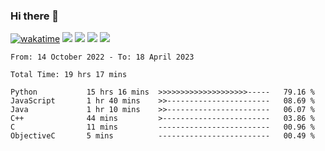 ### Hi there 👋
[![wakatime](https://wakatime.com/badge/user/368879df-dc38-4b1a-86c4-8a2054a0e074.svg)](https://wakatime.com/@368879df-dc38-4b1a-86c4-8a2054a0e074)
<img src="https://img.shields.io/badge/Windows-0078D6?style=flat&logo=Windows&logoColor=white">
<img src="https://img.shields.io/badge/IntelliJ_IDEA-000000.svg?style=flat&logo=IntelliJ-IDEA&logoColor=white">
<img src="https://img.shields.io/badge/Visual_Studio_Code-007ACC?style=flat&logo=Visual-Studio-Code&logoColor=white">
<img src="https://img.shields.io/badge/Discord-5865F2?label=kano%233578&style=flat&logo=discord&logoColor=white">
<br>


<!--START_SECTION:waka-->

```text
From: 14 October 2022 - To: 18 April 2023

Total Time: 19 hrs 17 mins

Python           15 hrs 16 mins  >>>>>>>>>>>>>>>>>>>>-----   79.16 %
JavaScript       1 hr 40 mins    >>-----------------------   08.69 %
Java             1 hr 10 mins    >>-----------------------   06.07 %
C++              44 mins         >------------------------   03.86 %
C                11 mins         -------------------------   00.96 %
ObjectiveC       5 mins          -------------------------   00.49 %
```

<!--END_SECTION:waka-->
